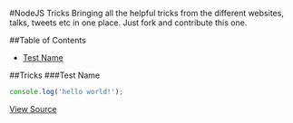 #NodeJS Tricks
Bringing all the helpful tricks from the different websites, talks, tweets etc                   in one place. Just fork and contribute this one.


##Table of Contents
- [Test Name](#test-name)


##Tricks
###Test Name
```javascript
console.log('hello world!');
```
[View Source](test_name.js)
